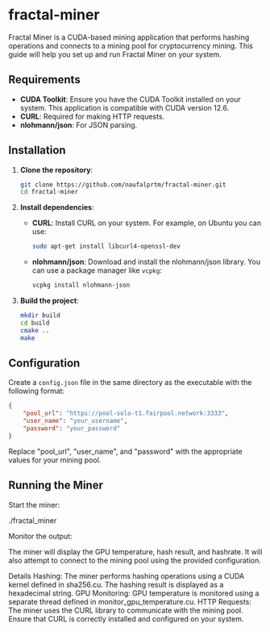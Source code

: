 # fractal-miner

Fractal Miner is a CUDA-based mining application that performs hashing operations and connects to a mining pool for cryptocurrency mining. This guide will help you set up and run Fractal Miner on your system.

## Requirements

- **CUDA Toolkit**: Ensure you have the CUDA Toolkit installed on your system. This application is compatible with CUDA version 12.6.
- **CURL**: Required for making HTTP requests.
- **nlohmann/json**: For JSON parsing.

## Installation

1. **Clone the repository**:

    ```bash
    git clone https://github.com/naufalprtm/fractal-miner.git
    cd fractal-miner
    ```

2. **Install dependencies**:

    - **CURL**: Install CURL on your system. For example, on Ubuntu you can use:
    
      ```bash
      sudo apt-get install libcurl4-openssl-dev
      ```
    
    - **nlohmann/json**: Download and install the nlohmann/json library. You can use a package manager like `vcpkg`:
    
      ```bash
      vcpkg install nlohmann-json
      ```

3. **Build the project**:

    ```bash
    mkdir build
    cd build
    cmake ..
    make
    ```

## Configuration

Create a `config.json` file in the same directory as the executable with the following format:

```json
{
    "pool_url": "https://pool-solo-t1.fairpool.network:3333",
    "user_name": "your_username",
    "password": "your_password"
}
```

Replace "pool_url", "user_name", and "password" with the appropriate values for your mining pool.

## Running the Miner
Start the miner:

./fractal_miner

Monitor the output:

The miner will display the GPU temperature, hash result, and hashrate. It will also attempt to connect to the mining pool using the provided configuration.

Details
Hashing: The miner performs hashing operations using a CUDA kernel defined in sha256.cu. The hashing result is displayed as a hexadecimal string.
GPU Monitoring: GPU temperature is monitored using a separate thread defined in monitor_gpu_temperature.cu.
HTTP Requests: The miner uses the CURL library to communicate with the mining pool. Ensure that CURL is correctly installed and configured on your system.
